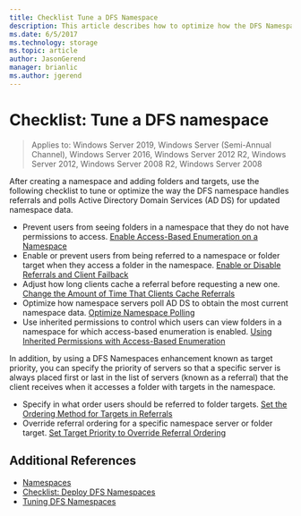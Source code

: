 ```yaml
---
title: Checklist Tune a DFS Namespace
description: This article describes how to optimize how the DFS Namespace handles referrals and polls AD DS for updated namespace data
ms.date: 6/5/2017
ms.technology: storage
ms.topic: article
author: JasonGerend
manager: brianlic
ms.author: jgerend
---
```

# Checklist: Tune a DFS namespace

> Applies to: Windows Server 2019, Windows Server (Semi-Annual Channel), Windows Server 2016, Windows Server 2012 R2, Windows Server 2012, Windows Server 2008 R2, Windows Server 2008

After creating a namespace and adding folders and targets, use the following checklist to tune or optimize the way the DFS namespace handles referrals and polls Active Directory Domain Services (AD DS) for updated namespace data.

-   Prevent users from seeing folders in a namespace that they do not have permissions to access. [Enable Access-Based Enumeration on a Namespace](enable-access-based-enumeration-on-a-namespace.md)
-   Enable or prevent users from being referred to a namespace or folder target when they access a folder in the namespace. [Enable or Disable Referrals and Client Failback](enable-or-disable-referrals-and-client-failback.md)
-   Adjust how long clients cache a referral before requesting a new one. [Change the Amount of Time That Clients Cache Referrals](change-the-amount-of-time-that-clients-cache-referrals.md)
-   Optimize how namespace servers poll AD DS to obtain the most current namespace data. [Optimize Namespace Polling](optimize-namespace-polling.md)
-   Use inherited permissions to control which users can view folders in a namespace for which access-based enumeration is enabled. [Using Inherited Permissions with Access-Based Enumeration](using-inherited-permissions-with-access-based-enumeration.md)

In addition, by using a DFS Namespaces enhancement known as target priority, you can specify the priority of servers so that a specific server is always placed first or last in the list of servers (known as a referral) that the client receives when it accesses a folder with targets in the namespace.

-   Specify in what order users should be referred to folder targets. [Set the Ordering Method for Targets in Referrals](set-the-ordering-method-for-targets-in-referrals.md)
-   Override referral ordering for a specific namespace server or folder target. [Set Target Priority to Override Referral Ordering](set-target-priority-to-override-referral-ordering.md)

## Additional References

-   [Namespaces](/previous-versions/windows/it-pro/windows-server-2008-R2-and-2008/cc771914(v=ws.11))
-   [Checklist: Deploy DFS Namespaces](checklist-deploy-dfs-namespaces.md)
-   [Tuning DFS Namespaces](tuning-dfs-namespaces.md)
